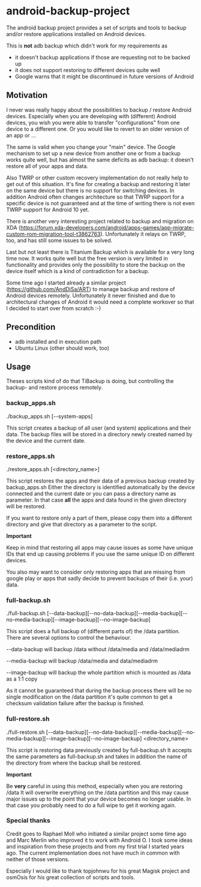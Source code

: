 # android-backup-project

The android backup project provides a set of scripts and tools to
backup and/or restore applications installed on Android devices.

This is **not** adb backup which didn't work for my requirements as
* it doesn't backup applications if those are requesting not to be backed up
* it does not support restoring to different devices quite well
* Google warns that it might be discontinued in future versions of Android
 

## Motivation

I never was really happy about the possibilities to backup / restore Android
devices. Especially when you are developing with (different) Android devices,
you wish you were able to transfer "configurations" from one device to a
different one. Or you would like to revert to an older version of an app or
...

The same is valid when you change your "main" device. The Google mechanism
to set up a new device from another one or from a backup works quite well,
but has almost the same deficits as adb backup: it doesn't restore all of
your apps and data.

Also TWRP or other custom recovery implementation do not really help to get
out of this situation. It's fine for creating a backup and restoring it
later on the same device but there is no support for switching devices.
In addition Android often changes architecture so that TWRP support for a
specific device is not guaranteed and at the time of writing there is not
even TWRP support for Android 10 yet.

There is another very interesting project related to backup and migration
on XDA (https://forum.xda-developers.com/android/apps-games/app-migrate-custom-rom-migration-tool-t3862763).
Unfortunately it relays on TWRP, too, and has still some issues to be solved.

Last but not least there is Titanium Backup which is available for a very
long time now. It works quite well but the free version is very limited in
functionality and provides only the possibility to store the backup on the
device itself which is a kind of contradiction for a backup.

Some time ago I started already a similar project (https://github.com/AndDiSa/ART)
to manage backup and restore of Android devices remotely. Unfortunately it
never finished and due to architectural changes of Android it would need
a complete workover so that I decided to start over from scratch :-)


## Precondition

* adb installed and in execution path
* Ubuntu Linux (other should work, too)


## Usage
Theses scripts kind of do that TiBackup is doing, but controlling the
backup- and restore process remotely.

### backup_apps.sh

./backup_apps.sh [--system-apps]

This script creates a backup of all user (and system) applications and their data.
The backup files will be stored in a directory newly created named by the device
and the current date.


### restore_apps.sh

./restore_apps.sh [<directory_name>]

This script restores the apps and their data of a previous backup created by
backup_apps.sh
Either the directory is identified automatically by the device connected and the
current date or you can pass a directory name as parameter. In that case **all**
the apps and data found in the given directory will be restored.

If you want to restore only a part of them, please copy them into a different
directory and give that directory as a parameter to the script.

**Important**

Keep in mind that restoring all apps may cause issues as some have unique
IDs that end up causing problems if you use the same unique ID on different
devices.

You also may want to consider only restoring apps that are missing from
google play or apps that sadly decide to prevent backups of their (i.e. your)
data.


### full-backup.sh

./full-backup.sh [--data-backup][--no-data-backup][--media-backup][--no-media-backup][--image-backup][--no-image-backup]

This script does a full backup of (different parts of) the /data partition. There
are several options to control the behaviour.

--data-backup will backup /data without /data/media and /data/mediadrm

--media-backup will backup /data/media and data/mediadrm

--image-backup will backup the whole partition which is mounted as /data as a 1:1 copy

As it cannot be guaranteed that during the backup process there will be no single modification
on the /data partition it's quite common to get a checksum validation failure after the
backup is finished.


### full-restore.sh

./full-restore.sh [--data-backup][--no-data-backup][--media-backup][--no-media-backup][--image-backup][--no-image-backup] <directory_name>

This script is restoring data previously created by full-backup.sh
It accepts the same parameters as full-backup.sh and takes in addition the name of the
directory from where the backup shall be restored.


**Important**

Be **very** careful in using this method, especially when you are restoring /data 
It will overwrite everything on the /data partition and this may cause major issues
up to the point that your device becomes no longer usable. In that case you probably
need to do a full wipe to get it working again.


### Special thanks
Credit goes to Raphael Moll who initiated a similar project some time ago
and Marc Merlin who improved it to work with Android O. I took some ideas
and inspiration from these projects and from my first trial I started
years ago. The current implementation does not have much in common with
neither of those versions.

Especially I would like to thank topjohnwu for his great Magisk project
and osmOsis for his great collection of scripts and tools.

